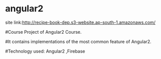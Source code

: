 # angular2 

site link:http://recipe-book-dep.s3-website.ap-south-1.amazonaws.com/

#Course Project of Angular2 Course. 

#It contains implementations of the most common feature of Angular2.

#Technology used: Angular2 ,Firebase
